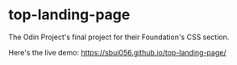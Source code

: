 # top-landing-page

The Odin Project's final project for their Foundation's CSS section.

Here's the live demo: https://sbui056.github.io/top-landing-page/
